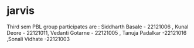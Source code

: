 # jarvis
 Third sem PBL  group participates are : Siddharth Basale - 22121006 , Kunal Deore - 22121011, Vedanti Gotarne - 22121005  , Tanuja Padalkar -22121016  ,Sonali Vidhate -22121003

